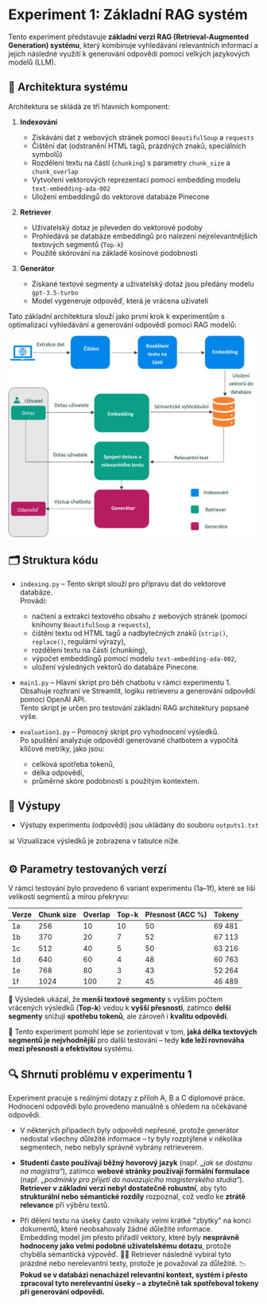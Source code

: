 # Experiment 1: Základní RAG systém

Tento experiment představuje **základní verzi RAG (Retrieval-Augmented Generation) systému**, který kombinuje vyhledávání relevantních informací a jejich následné využití k generování odpovědí pomocí velkých jazykových modelů (LLM).
## 🧩 Architektura systému
Architektura se skládá ze tří hlavních komponent:

1. **Indexování**  
   - Získávání dat z webových stránek pomocí `BeautifulSoup` a `requests`
   - Čištění dat (odstranění HTML tagů, prázdných znaků, speciálních symbolů)
   - Rozdělení textu na části (`chunking`) s parametry `chunk_size` a `chunk_overlap`
   - Vytvoření vektorových reprezentací pomocí embedding modelu `text-embedding-ada-002`
   - Uložení embeddingů do vektorové databáze Pinecone

2. **Retriever**  
   - Uživatelský dotaz je převeden do vektorové podoby
   - Prohledává se databáze embeddingů pro nalezení nejrelevantnějších textových segmentů (`Top-k`)
   - Použité skórování na základě kosinové podobnosti

3. **Generátor**  
   - Získané textové segmenty a uživatelský dotaz jsou předány modelu `gpt-3.5-turbo`
   - Model vygeneruje odpověď, která je vrácena uživateli

Tato základní architektura slouží jako první krok k experimentům s optimalizací vyhledávání a generování odpovědí pomocí RAG modelů:

![Architecture Experiment 1](./arch_exp1.png)


## 🗂️ Struktura kódu

- `indexing.py` – Tento skript slouží pro přípravu dat do vektorové databáze.  
  Provádí:
  - načtení a extrakci textového obsahu z webových stránek (pomocí knihovny `BeautifulSoup` a `requests`),
  - čištění textu od HTML tagů a nadbytečných znaků (`strip()`, `replace()`, regulární výrazy),
  - rozdělení textu na části (chunking),
  - výpočet embeddingů pomocí modelu `text-embedding-ada-002`,
  - uložení výsledných vektorů do databáze Pinecone.

- `main1.py` – Hlavní skript pro běh chatbotu v rámci experimentu 1.  
  Obsahuje rozhraní ve Streamlit, logiku retrieveru a generování odpovědí pomocí OpenAI API.  
  Tento skript je určen pro testování základní RAG architektury popsané výše.

- `evaluation1.py` – Pomocný skript pro vyhodnocení výsledků.  
  Po spuštění analyzuje odpovědi generované chatbotem a vypočítá klíčové metriky, jako jsou:
  - celková spotřeba tokenů,
  - délka odpovědí,
  - průměrné skóre podobnosti s použitým kontextem.
 
## 📁 Výstupy

- Výstupy experimentu (odpovědi) jsou ukládány do souboru `outputs1.txt`

📊 Vizualizace výsledků je zobrazena v tabulce níže.  

## ⚙️ Parametry testovaných verzí

V rámci testování bylo provedeno 6 variant experimentu (1a–1f), které se liší velikostí segmentů a mírou překryvu:

| Verze | Chunk size | Overlap | Top-k | Přesnost (ACC %) | Tokeny |
|-------|------------|---------|-------|------------------|--------|
| 1a    | 256        | 10      | 10    | 50               | 69 481 |
| 1b    | 370        | 20      | 7     | 52               | 67 113 |
| 1c    | 512        | 40      | 5     | 50               | 63 216 |
| 1d    | 640        | 60      | 4     | 48               | 60 763 |
| 1e    | 768        | 80      | 3     | 43               | 52 264 |
| 1f    | 1024       | 100     | 2     | 45               | 46 489 |

🧠 Výsledek ukázal, že **menší textové segmenty** s vyšším počtem vrácených výsledků (**Top-k**) vedou k **vyšší přesnosti**, zatímco **delší segmenty** snižují **spotřebu tokenů**, ale zároveň i **kvalitu odpovědí**.

📌 Tento experiment pomohl lépe se zorientovat v tom, **jaká délka textových segmentů je nejvhodnější** pro další testování – tedy **kde leží rovnováha mezi přesností a efektivitou** systému.


## 🔍 Shrnutí problému v experimentu 1

Experiment pracuje s reálnými dotazy z příloh A, B a C diplomové práce. Hodnocení odpovědí bylo provedeno manuálně s ohledem na očekávané odpovědi.

- V některých případech byly odpovědi nepřesné, protože generátor nedostal všechny důležité informace – ty byly rozptýlené v několika segmentech, nebo nebyly správně vybrány retrieverem.

- **Studenti často používají běžný hovorový jazyk** (např. *„jak se dostanu na magistra“*), zatímco **webové stránky používají formální formulace** (např. *„podmínky pro přijetí do navazujícího magisterského studia“*).  
  **Retriever v základní verzi nebyl dostatečně robustní**, aby tyto **strukturální nebo sémantické rozdíly** rozpoznal, což vedlo ke **ztrátě relevance** při výběru textů.
-  Při dělení textu na úseky často vznikaly velmi krátké "zbytky" na konci dokumentů, které neobsahovaly žádné důležité informace.  
  Embedding model jim přesto přiřadil vektory, které byly **nesprávně hodnoceny jako velmi podobné uživatelskému dotazu**, protože chyběla sémantická výpověď. 🤷‍♂️  Retriever následně vybíral tyto prázdné nebo nerelevantní texty, protože je považoval za důležité.
  📉 **Pokud se v databázi nenacházel relevantní kontext, systém i přesto zpracoval tyto nerelevantní úseky – a zbytečně tak spotřeboval tokeny při generování odpovědi.**



